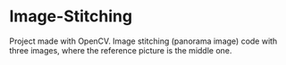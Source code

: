 # Image-Stitching

Project made with OpenCV. 
Image stitching (panorama image) code with three images, where the reference picture is the middle one.
